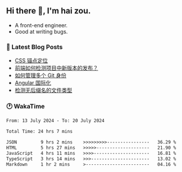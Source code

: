 ## Hi there 👋, I'm hai zou.

- A front-end engineer.
- Good at writing bugs.

### 📖 Latest Blog Posts
<!-- BLOG-POST-LIST:START -->
- [CSS 锚点定位](https://blog.izou.top/css/anchor-position/)
- [前端如何检测项目中新版本的发布？](https://blog.izou.top/angular/version-update/)
- [如何管理多个 Git 身份](https://blog.izou.top/git/multi-git-identity/)
- [Angular 国际化](https://blog.izou.top/angular/i18n/)
- [检测无后缀名的文件类型](https://blog.izou.top/js/filetype-check/)
<!-- BLOG-POST-LIST:END -->

### 🕐 WakaTime
<!--START_SECTION:waka-->

```txt
From: 13 July 2024 - To: 20 July 2024

Total Time: 24 hrs 7 mins

JSON         9 hrs 2 mins    >>>>>>>>>----------------   36.29 %
HTML         5 hrs 27 mins   >>>>>--------------------   21.90 %
JavaScript   4 hrs 11 mins   >>>>---------------------   16.81 %
TypeScript   3 hrs 14 mins   >>>----------------------   13.02 %
Markdown     1 hr 2 mins     >------------------------   04.16 %
```

<!--END_SECTION:waka-->

